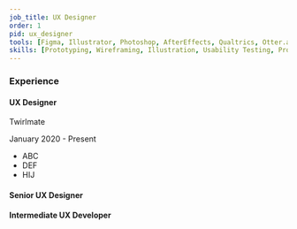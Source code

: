 ```yaml
---
job_title: UX Designer
order: 1
pid: ux_designer
tools: [Figma, Illustrator, Photoshop, AfterEffects, Qualtrics, Otter.ai]
skills: [Prototyping, Wireframing, Illustration, Usability Testing, Protocol Development, Survey Design, Focus Groups, Interviews]
---
```

### Experience

#### UX Designer
Twirlmate

January 2020 - Present

- ABC
- DEF
- HIJ


#### Senior UX Designer


#### Intermediate UX Developer

